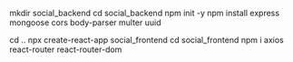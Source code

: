 mkdir social_backend
cd social_backend
npm init -y
npm install express mongoose cors body-parser multer uuid

cd ..
npx create-react-app social_frontend
cd social_frontend
npm i axios react-router react-router-dom
